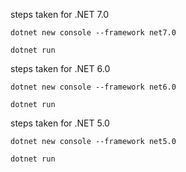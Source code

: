 steps taken for .NET 7.0

```
dotnet new console --framework net7.0

dotnet run
```

steps taken for .NET 6.0

```
dotnet new console --framework net6.0

dotnet run
```

steps taken for .NET 5.0

```
dotnet new console --framework net5.0

dotnet run
```
